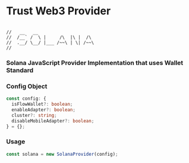 # Trust Web3 Provider

```

//   __   __
//  /__` /  \ |     /\  |\ |  /\
//  .__/ \__/ |___ /~~\ | \| /~~\
//

```

### Solana JavaScript Provider Implementation that uses Wallet Standard

### Config Object

```typescript
const config: {
  isFlowWallet?: boolean;
  enableAdapter?: boolean;
  cluster?: string;
  disableMobileAdapter?: boolean;
} = {};
```

### Usage

```typescript
const solana = new SolanaProvider(config);
```
